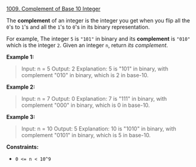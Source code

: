 [1009. Complement of Base 10 Integer](https://leetcode.com/problems/complement-of-base-10-integer/description/)

The **complement** of an integer is the integer you get when you flip all the `0`'s to `1`'s and all the `1`'s to `0`'s in its binary representation.

For example, The integer `5` is `"101"` in binary and its **complement** is `"010"` which is the integer `2`.
Given an integer `n`, return _its complement_.

**Example 1:**
> Input: n = 5
> Output: 2
> Explanation: 5 is "101" in binary, with complement "010" in binary, which is 2 in base-10.

**Example 2:**
> Input: n = 7
> Output: 0
> Explanation: 7 is "111" in binary, with complement "000" in binary, which is 0 in base-10.

**Example 3:**
> Input: n = 10
> Output: 5
> Explanation: 10 is "1010" in binary, with complement "0101" in binary, which is 5 in base-10.

**Constraints:**
* `0 <= n < 10^9`
